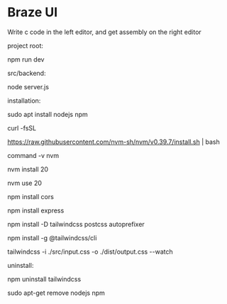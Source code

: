 # Braze UI 

Write c code in the left editor, and get assembly on the right editor

project root:

npm run dev

src/backend:

node server.js

installation:

sudo apt install nodejs npm

curl -fsSL 

https://raw.githubusercontent.com/nvm-sh/nvm/v0.39.7/install.sh | bash

command -v nvm

nvm install 20

nvm use 20

npm install cors

npm install express

npm install -D tailwindcss postcss autoprefixer

npm install -g @tailwindcss/cli

tailwindcss -i ./src/input.css -o ./dist/output.css --watch

uninstall:

npm uninstall tailwindcss

sudo apt-get remove nodejs npm

